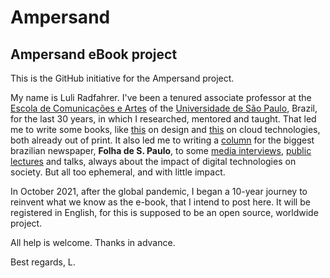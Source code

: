# Ampersand
## Ampersand eBook project

This is the GitHub initiative for the Ampersand project.

My name is Luli Radfahrer. I've been a tenured associate professor at the [Escola de Comunicações e Artes](https://www.eca.usp.br/) of the [Universidade de São Paulo](https://www5.usp.br/), Brazil, for the last 30 years, in which I researched, mentored and taught. That led me to write some books, like [this](http://www.estantevirtual.com.br/livros/luli-radfahrer/design-web-design/3544325215) on design and [this](http://www.estantevirtual.com.br/livros/luli-radfahrer/enciclopedia-da-nuvem/927040668?gclid=CjwKCAjw7--KBhAMEiwAxfpkWK8_ma4BMbfwB04tMV5WU6_Ul8PmMVroCWUTpQ5BAZetJdT0qD33aRoC0RUQAvD_BwE) on cloud technologies, both already out of print. It also led me to writing a [column](http://www.bit.ly/luli-folha) for the biggest brazilian newspaper, **Folha de S. Paulo**, to some [media interviews](http://www.youtube.com/watch?v=SQTUQG-vBiU), [public lectures](http://www.ted.com/talks/luli_radfahrer_os_empregos_acabaram_e_isso_e_uma_excelente_noticia?language=pt-br) and talks, always about the impact of digital technologies on society. But all too ephemeral, and with little impact.

In October 2021, after the global pandemic, I began a 10-year journey to reinvent what we know as the e-book, that I intend to post here. It will be registered in English, for this is supposed to be an open source, worldwide project.

All help is welcome. Thanks in advance.

Best regards, L.
